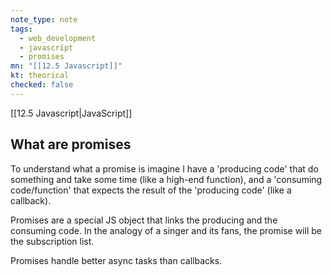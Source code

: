 ```yaml
---
note_type: note
tags:
  - web_development
  - javascript
  - promises
mn: "[[12.5 Javascript]]"
kt: theorical
checked: false
---
```

[[12.5 Javascript|JavaScript]]

## What are promises
To understand what a promise is imagine I have a 'producing code' that do something and take some time (like a high-end function), and a 'consuming code/function' that expects the result of the 'producing code' (like a callback).

Promises are a special JS object that links the producing and the consuming code. In the analogy of a singer and its fans, the promise will be the subscription list.

Promises handle better async tasks than callbacks. 